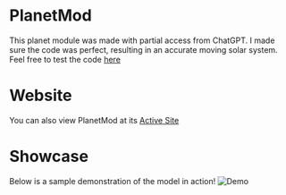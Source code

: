 # PlanetMod
This planet module was made with partial access from ChatGPT. I made sure the code was perfect, resulting in an accurate moving solar system.
Feel free to test the code [here](https://www.w3schools.com/html/tryit.asp?filename=tryhtml_default)
# Website
You can also view PlanetMod at its [Active Site](https://planetmod.w3spaces.com)
# Showcase
Below is a sample demonstration of the model in action!
![Demo](https://github.com/user-attachments/assets/11cc445d-353c-4e48-bd44-d611d929da22)
